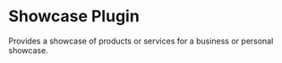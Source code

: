 Showcase Plugin
===============

Provides a showcase of products or services for a business or personal showcase.